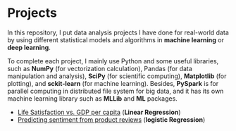 # Projects

In this repository, I put data analysis projects I have done for real-world data by using different statistical models and algorithms in **machine learning** or **deep learning**. 

To complete each project, I mainly use Python and some useful libraries, such as **NumPy** (for vectorization calculation), Pandas (for data manipulation and analysis), **SciPy** (for scientific computing), **Matplotlib** (for plotting), and **sckit-learn** (for machine learning). Besides, **PySpark** is for parallel computing in distributed file system for big data, and it has its own machine learning library such as **MLLib** and **ML** packages. 


- [Life Satisfaction vs. GDP per capita](https://github.com/hsuanhao/Projects/blob/master/Life_satisfaction_vs_GDP/README.md) (**Linear Regression**)
- [Predicting sentiment from product reviews](https://github.com/hsuanhao/Projects/tree/master/Predicting%20sentiment%20from%20product%20reviews) (**logistic Regression**)
